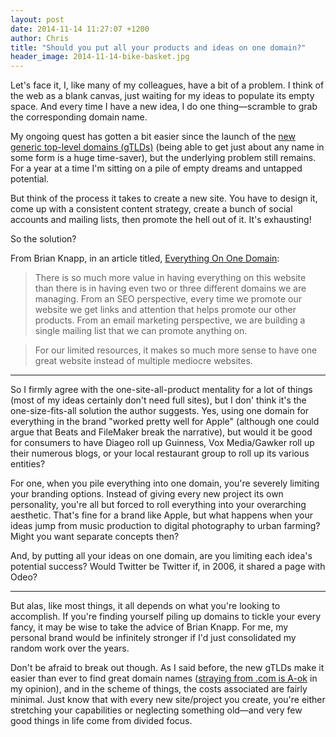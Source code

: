 ```yaml
---
layout: post
date: 2014-11-14 11:27:07 +1200
author: Chris
title: "Should you put all your products and ideas on one domain?"
header_image: 2014-11-14-bike-basket.jpg
---
```


<!-- excerpt -->

Let's face it, I, like many of my colleagues, have a bit of a problem. I think of the web as a blank canvas, just waiting for my ideas to populate its empty space. And every time I have a new idea, I do one thing—scramble to grab the corresponding domain name. 

My ongoing quest has gotten a bit easier since the launch of the [new generic top-level domains (gTLDs)](https://iwantmyname.com/domains/new-gtld-domain-extensions) (being able to get just about any name in some form is a huge time-saver), but the underlying problem still remains. For a year at a time I'm sitting on a pile of empty dreams and untapped potential. 

But think of the process it takes to create a new site. You have to design it, come up with a consistent content strategy, create a bunch of social accounts and mailing lists, then promote the hell out of it. It's exhausting!

So the solution? 

<!-- /excerpt -->

From Brian Knapp, in an article titled, [Everything On One Domain](http://retromocha.com/learn/put-everything-on-one-domain/):

>There is so much more value in having everything on this website than there is in having even two or three different domains we are managing. From an SEO perspective, every time we promote our website we get links and attention that helps promote our other products. From an email marketing perspective, we are building a single mailing list that we can promote anything on.

>For our limited resources, it makes so much more sense to have one great website instead of multiple mediocre websites.

***

So I firmly agree with the one-site-all-product mentality for a lot of things (most of my ideas certainly don't need full sites), but I don' think it's the one-size-fits-all solution the author suggests. Yes, using one domain for everything in the brand "worked pretty well for Apple" (although one could argue that Beats and FileMaker break the narrative), but would it be good for consumers to have Diageo roll up Guinness, Vox Media/Gawker roll up their numerous blogs, or your local restaurant group to roll up its various entities?

For one, when you pile everything into one domain, you're severely limiting your branding options. Instead of giving every new project its own personality, you're all but forced to roll everything into your overarching aesthetic. That's fine for a brand like Apple, but what happens when your ideas jump from music production to digital photography to urban farming? Might you want separate concepts then?

And, by putting all your ideas on one domain, are you limiting each idea's potential success? Would Twitter be Twitter if, in 2006, it shared a page with Odeo?

***

But alas, like most things, it all depends on what you're looking to accomplish. If you're finding yourself piling up domains to tickle your every fancy, it may be wise to take the advice of Brian Knapp. For me, my personal brand would be infinitely stronger if I'd just consolidated my random work over the years. 

Don't be afraid to break out though. As I said before, the new gTLDs make it easier than ever to find great domain names ([straying from .com is A-ok](http://blog.iwantmyname.com/2014/10/do-domain-extensions-really-matter-anymore.html) in my opinion), and in the scheme of things, the costs associated are fairly minimal. Just know that with every new site/project you create, you're either stretching your capabilities or neglecting something old—and very few good things in life come from divided focus.

